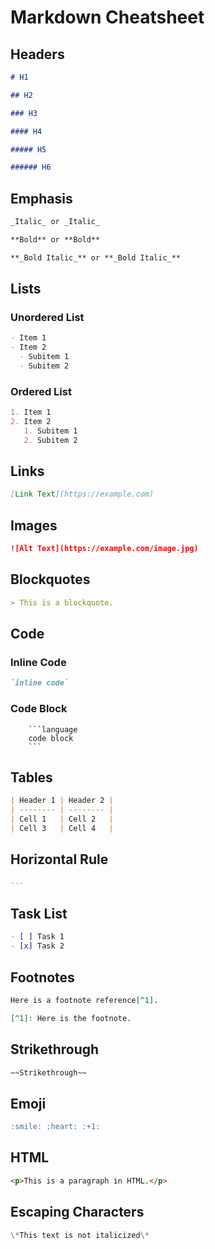 # Markdown Cheatsheet

## Headers

```markdown
# H1

## H2

### H3

#### H4

##### H5

###### H6
```

## Emphasis

```markdown
_Italic_ or _Italic_

**Bold** or **Bold**

**_Bold Italic_** or **_Bold Italic_**
```

## Lists

### Unordered List

```markdown
- Item 1
- Item 2
  - Subitem 1
  - Subitem 2
```

### Ordered List

```markdown
1. Item 1
2. Item 2
   1. Subitem 1
   2. Subitem 2
```

## Links

```markdown
[Link Text](https://example.com)
```

## Images

```markdown
![Alt Text](https://example.com/image.jpg)
```

## Blockquotes

```markdown
> This is a blockquote.
```

## Code

### Inline Code

```markdown
`inline code`
```

### Code Block

        ```language
        code block
        ```

## Tables

```markdown
| Header 1 | Header 2 |
| -------- | -------- |
| Cell 1   | Cell 2   |
| Cell 3   | Cell 4   |
```

## Horizontal Rule

```markdown
---
```

## Task List

```markdown
- [ ] Task 1
- [x] Task 2
```

## Footnotes

```markdown
Here is a footnote reference[^1].

[^1]: Here is the footnote.
```

## Strikethrough

```markdown
~~Strikethrough~~
```

## Emoji

```markdown
:smile: :heart: :+1:
```

## HTML

```markdown
<p>This is a paragraph in HTML.</p>
```

## Escaping Characters

```markdown
\*This text is not italicized\*
```
